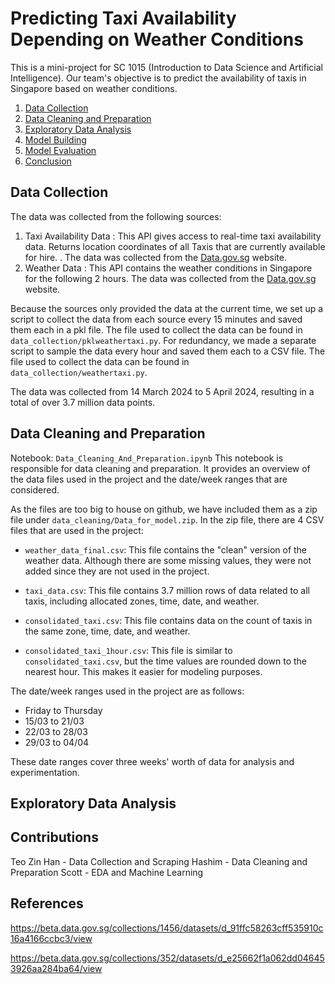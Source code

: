# Predicting Taxi Availability Depending on Weather Conditions

This is a mini-project for SC 1015 (Introduction to Data Science and Artificial Intelligence). Our team's objective is to predict the availability of taxis in Singapore based on weather conditions. 

1. [Data Collection](#data-collection)
2. [Data Cleaning and Preparation](#data-cleaning-and-preparation)
3. [Exploratory Data Analysis](#exploratory-data-analysis)
4. [Model Building](#model-building)
5. [Model Evaluation](#model-evaluation)
6. [Conclusion](#conclusion)

## Data Collection

The data was collected from the following sources:
1. Taxi Availability Data
: This API gives access to real-time taxi availability data. Returns location coordinates of all Taxis that are currently available for hire.
. The data was collected from the [Data.gov.sg](https://beta.data.gov.sg/collections/352/datasets/d_e25662f1a062dd046453926aa284ba64/view) website.
2. Weather Data
: This API contains the weather conditions in Singapore for the following 2 hours. The data was collected from the [Data.gov.sg](https://beta.data.gov.sg/collections/1456/datasets/d_91ffc58263cff535910c16a4166ccbc3/view) website.

Because the sources only provided the data at the current time, we set up a script to collect the data from each source  every 15 minutes and saved them each in a pkl file. The file used to collect the data can be found in `data_collection/pklweathertaxi.py`. For redundancy, we made a separate script to sample the data every hour and saved them each to a CSV file. The file used to collect the data can be found in `data_collection/weathertaxi.py`.

The data was collected from 14 March 2024 to 5 April 2024, resulting in a total of over 3.7 million data points. 

## Data Cleaning and Preparation 
Notebook: `Data_Cleaning_And_Preparation.ipynb`
This notebook is responsible for data cleaning and preparation. It provides an overview of the data files used in the project and the date/week ranges that are considered.

As the files are too big to house on github, we have included them as a zip file under `data_cleaning/Data_for_model.zip`. In the zip file, there are 4 CSV files that are used in the project:

- `weather_data_final.csv`: This file contains the "clean" version of the weather data. Although there are some missing values, they were not added since they are not used in the project.

- `taxi_data.csv`: This file contains 3.7 million rows of data related to all taxis, including allocated zones, time, date, and weather.

- `consolidated_taxi.csv`: This file contains data on the count of taxis in the same zone, time, date, and weather.

- `consolidated_taxi_1hour.csv`: This file is similar to `consolidated_taxi.csv`, but the time values are rounded down to the nearest hour. This makes it easier for modeling purposes.

The date/week ranges used in the project are as follows:
- Friday to Thursday
- 15/03 to 21/03
- 22/03 to 28/03
- 29/03 to 04/04

These date ranges cover three weeks' worth of data for analysis and experimentation.

## Exploratory Data Analysis

## Contributions
Teo Zin Han - Data Collection and Scraping
Hashim - Data Cleaning and Preparation
Scott - EDA and Machine Learning

## References
https://beta.data.gov.sg/collections/1456/datasets/d_91ffc58263cff535910c16a4166ccbc3/view

https://beta.data.gov.sg/collections/352/datasets/d_e25662f1a062dd046453926aa284ba64/view
